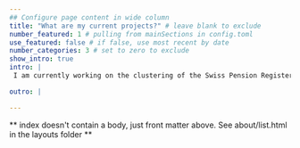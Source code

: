 ```yaml
---
## Configure page content in wide column
title: "What are my current projects?" # leave blank to exclude
number_featured: 1 # pulling from mainSections in config.toml
use_featured: false # if false, use most recent by date
number_categories: 3 # set to zero to exclude
show_intro: true
intro: |
 I am currently working on the clustering of the Swiss Pension Register using Kamila Clustering Method with the R package [kamila](https://github.com/ahfoss/kamila) of A. Foss et al. (2016) and A. Foss et al. (2018) and on classification methods. I would like to apply machine learning methods (like [Transformation Forests](https://github.com/cran/trtf)) on the Swiss Pension Register and develop the Transformation Forest in a time dimension. I also intend to develop a Shiny Web App on stock-trading tools analysis (cf. [stock-analysis repository](https://github.com/Layalchristine24/stock-analysis)).

outro: |

---
```


** index doesn't contain a body, just front matter above.
See about/list.html in the layouts folder **